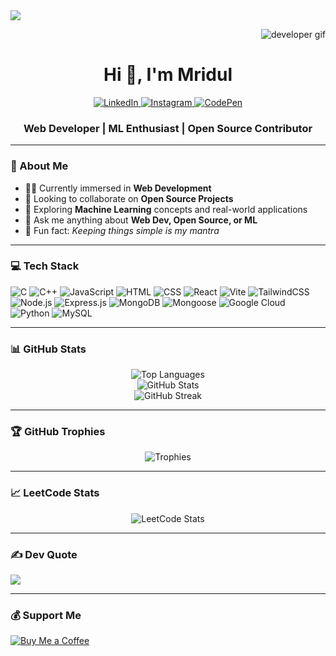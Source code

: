 <img src="https://komarev.com/ghpvc/?username=mridul0703&label=Views&color=0e75b6&style=for-the-badge" />
<p align="right">
  <img src="https://media.licdn.com/dms/image/v2/D4D16AQGDnyN83IGSVA/profile-displaybackgroundimage-shrink_350_1400/profile-displaybackgroundimage-shrink_350_1400/0/1715247342576?e=1750896000&v=beta&t=vMVkwid72ETZVEY8WISR4yinU5nB6oT0f-mBw-fN7F8" width="auto" alt="developer gif" />
</p>

<h1 align="center">Hi 👋, I'm Mridul</h1>
<div align="center">
  <a href="https://linkedin.com/in/mridul-m-kumar-a7aa122a5" target="_blank">
    <img src="https://img.shields.io/badge/LinkedIn-%230077B5.svg?style=for-the-badge&logo=linkedin&logoColor=white" alt="LinkedIn"/>
  </a>
  <a href="https://instagram.com/mridulmkumar" target="_blank">
    <img src="https://img.shields.io/badge/Instagram-%23E4405F.svg?style=for-the-badge&logo=instagram&logoColor=white" alt="Instagram"/>
  </a>
  <a href="https://codepen.io/alpha0703" target="_blank">
    <img src="https://img.shields.io/badge/CodePen-000000.svg?style=for-the-badge&logo=codepen&logoColor=white" alt="CodePen"/>
  </a>
</div>
<h3 align="center">Web Developer | ML Enthusiast | Open Source Contributor</h3>

---

### 💫 About Me
- 🧑‍💻 Currently immersed in **Web Development**
- 🤝 Looking to collaborate on **Open Source Projects**
- 🧠 Exploring **Machine Learning** concepts and real-world applications
- 💬 Ask me anything about **Web Dev, Open Source, or ML**
- 🥂 Fun fact: *Keeping things simple is my mantra*

---

### 💻 Tech Stack
![C](https://img.shields.io/badge/C-00599C?style=for-the-badge&logo=c&logoColor=white)
![C++](https://img.shields.io/badge/C++-00599C?style=for-the-badge&logo=c%2B%2B&logoColor=white)
![JavaScript](https://img.shields.io/badge/JavaScript-F7DF1E?style=for-the-badge&logo=javascript&logoColor=black)
![HTML](https://img.shields.io/badge/HTML5-E34F26?style=for-the-badge&logo=html5&logoColor=white)
![CSS](https://img.shields.io/badge/CSS3-1572B6?style=for-the-badge&logo=css3&logoColor=white)
![React](https://img.shields.io/badge/React-20232A?style=for-the-badge&logo=react&logoColor=61DAFB)
![Vite](https://img.shields.io/badge/Vite-646CFF?style=for-the-badge&logo=vite&logoColor=white)
![TailwindCSS](https://img.shields.io/badge/TailwindCSS-38B2AC?style=for-the-badge&logo=tailwind-css&logoColor=white)
![Node.js](https://img.shields.io/badge/Node.js-339933?style=for-the-badge&logo=node.js&logoColor=white)
![Express.js](https://img.shields.io/badge/Express.js-000000?style=for-the-badge&logo=express&logoColor=white)
![MongoDB](https://img.shields.io/badge/MongoDB-4EA94B?style=for-the-badge&logo=mongodb&logoColor=white)
![Mongoose](https://img.shields.io/badge/Mongoose-880000?style=for-the-badge&logo=mongoose&logoColor=white)
![Google Cloud](https://img.shields.io/badge/Google%20Cloud-4285F4?style=for-the-badge&logo=google-cloud&logoColor=white)
![Python](https://img.shields.io/badge/Python-3776AB?style=for-the-badge&logo=python&logoColor=white)
![MySQL](https://img.shields.io/badge/MySQL-4479A1?style=for-the-badge&logo=mysql&logoColor=white)

---

### 📊 GitHub Stats
<div align="center">
    <img src="https://github-readme-stats.vercel.app/api/top-langs/?username=mridul0703&layout=compact&theme=radical" alt="Top Languages"/>
    <br>
    <img src="https://github-readme-stats.vercel.app/api?username=mridul0703&show_icons=true&theme=radical&include_all_commits=true&count_private=true" alt="GitHub Stats"/>
    <br>
    <img src="https://github-readme-streak-stats.herokuapp.com/?user=mridul0703&theme=radical" alt="GitHub Streak"/>
</div>

---

### 🏆 GitHub Trophies
<div align="center">
  <img src="https://github-profile-trophy.vercel.app/?username=mridul0703&theme=radical&no-frame=false&no-bg=true&margin-w=4" alt="Trophies"/>
</div>

---

### 📈 LeetCode Stats
<div align="center">
  <img src="https://leetcode-stats.vercel.app/api?username=mridul0703&theme=Dark" alt="LeetCode Stats"/>
</div>

---

### ✍️ Dev Quote
![](https://quotes-github-readme.vercel.app/api?type=horizontal&theme=radical)

---

### 💰 Support Me
[![Buy Me a Coffee](https://img.shields.io/badge/Buy%20Me%20a%20Coffee-ffdd00?style=for-the-badge&logo=buy-me-a-coffee&logoColor=black)](https://buymeacoffee.com/mridul0703)
